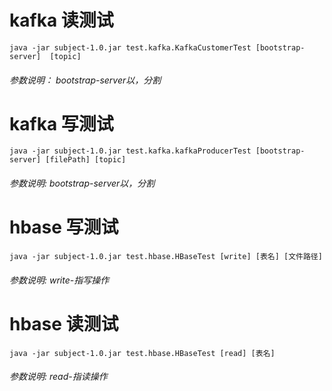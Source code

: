 # kafka 读测试
`java -jar subject-1.0.jar test.kafka.KafkaCustomerTest [bootstrap-server]  [topic]`
###### 参数说明： bootstrap-server以，分割 

# kafka 写测试
`java -jar subject-1.0.jar test.kafka.kafkaProducerTest [bootstrap-server] [filePath] [topic] `
###### 参数说明: bootstrap-server以，分割

# hbase 写测试
`java -jar subject-1.0.jar test.hbase.HBaseTest [write] [表名] [文件路径]`
###### 参数说明: write-指写操作

# hbase 读测试
`java -jar subject-1.0.jar test.hbase.HBaseTest [read] [表名]`
###### 参数说明: read-指读操作 



